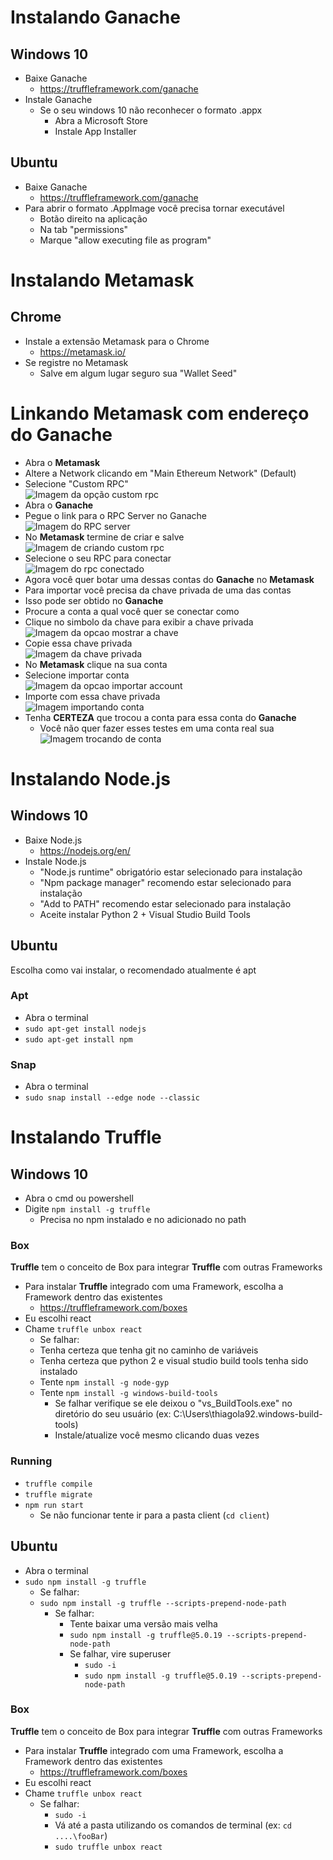 # Instalando Ganache 

## Windows 10
* Baixe Ganache
  * https://truffleframework.com/ganache
* Instale Ganache
  * Se o seu windows 10 não reconhecer o formato .appx
    * Abra a Microsoft Store
    * Instale App Installer
    
## Ubuntu
* Baixe Ganache
  * https://truffleframework.com/ganache
* Para abrir o formato .AppImage você precisa tornar executável
  * Botão direito na aplicação
  * Na tab "permissions"
  * Marque "allow executing file as program" 

# Instalando Metamask

## Chrome
* Instale a extensão Metamask para o Chrome
  * https://metamask.io/
* Se registre no Metamask
  * Salve em algum lugar seguro sua "Wallet Seed"
    
# Linkando Metamask com endereço do Ganache
* Abra o **Metamask**
* Altere a Network clicando em "Main Ethereum Network" (Default)  
* Selecione "Custom RPC"   
![Imagem da opção custom rpc](customRPC.png)  
* Abra o **Ganache**
* Pegue o link para o RPC Server no Ganache  
![Imagem do RPC server](rpcServer.png)  
* No **Metamask** termine de criar e salve  
![Imagem de criando custom rpc](customRPCsave.png)  
* Selecione o seu RPC para conectar  
![Imagem do rpc conectado](foobar.png)  
* Agora você quer botar uma dessas contas do **Ganache** no **Metamask**
* Para importar você precisa da chave privada de uma das contas
* Isso pode ser obtido no **Ganache**
* Procure a conta a qual você quer se conectar como
* Clique no simbolo da chave para exibir a chave privada  
![Imagem da opcao mostrar a chave](showkey.png)  
* Copie essa chave privada  
![Imagem da chave privada](privatekey.png)  
* No **Metamask** clique na sua conta  
* Selecione importar conta  
![Imagem da opcao importar account](importaccount.png)  
* Importe com essa chave privada  
![Imagem importando conta](importaccountkey.png)  
* Tenha **CERTEZA** que trocou a conta para essa conta do **Ganache**  
  * Você não quer fazer esses testes em uma conta real sua  
![Imagem trocando de conta](changeaccount.png)  

# Instalando Node.js

## Windows 10
* Baixe Node.js
  * https://nodejs.org/en/
* Instale Node.js
  * "Node.js runtime" obrigatório estar selecionado para instalação
  * "Npm package manager" recomendo estar selecionado para instalação
  * "Add to PATH" recomendo estar selecionado para instalação
  * Aceite instalar Python 2 + Visual Studio Build Tools

## Ubuntu
Escolha como vai instalar, o recomendado atualmente é apt

### Apt
* Abra o terminal
* `sudo apt-get install nodejs`
* `sudo apt-get install npm`

### Snap
* Abra o terminal
* `sudo snap install --edge node --classic`

# Instalando Truffle

## Windows 10
* Abra o cmd ou powershell
* Digite `npm install -g truffle`
  * Precisa no npm instalado e no adicionado no path

### Box
**Truffle** tem o conceito de Box para integrar **Truffle** com outras Frameworks
* Para instalar **Truffle** integrado com uma Framework, escolha a Framework dentro das existentes
  * https://truffleframework.com/boxes
* Eu escolhi react
* Chame `truffle unbox react`
  * Se falhar:
  * Tenha certeza que tenha git no caminho de variáveis
  * Tenha certeza que python 2 e visual studio build tools tenha sido instalado
  * Tente `npm install -g node-gyp`
  * Tente `npm install -g windows-build-tools`
    * Se falhar verifique se ele deixou o "vs_BuildTools.exe" no diretório do seu usuário (ex: C:\Users\thiagola92\.windows-build-tools)
    * Instale/atualize você mesmo clicando duas vezes

### Running
* `truffle compile`
* `truffle migrate`
* `npm run start`
  * Se não funcionar tente ir para a pasta client (`cd client`)

## Ubuntu
* Abra o terminal
* `sudo npm install -g truffle`
  * Se falhar:
  * `sudo npm install -g truffle --scripts-prepend-node-path`
    * Se falhar:
      * Tente baixar uma versão mais velha
      * `sudo npm install -g truffle@5.0.19 --scripts-prepend-node-path`
      * Se falhar, vire superuser
        * `sudo -i`
        * `sudo npm install -g truffle@5.0.19 --scripts-prepend-node-path`
### Box
**Truffle** tem o conceito de Box para integrar **Truffle** com outras Frameworks
* Para instalar **Truffle** integrado com uma Framework, escolha a Framework dentro das existentes
  * https://truffleframework.com/boxes
* Eu escolhi react
* Chame `truffle unbox react`
  * Se falhar:
    * `sudo -i`
    * Vá até a pasta utilizando os comandos de terminal (ex: `cd ....\fooBar`)
    * `sudo truffle unbox react`
